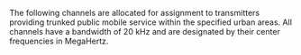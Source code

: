 The following channels are allocated for assignment to transmitters providing trunked public mobile service within the specified urban areas. All channels have a bandwidth of 20 kHz and are designated by their center frequencies in MegaHertz.


